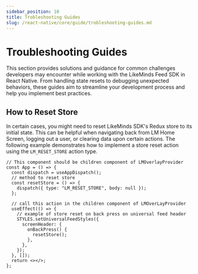 ```yaml
---
sidebar_position: 10
title: Trobleshooting Guides
slug: /react-native/core/guide/trobleshooting-guides.md
---
```


# Troubleshooting Guides
This section provides solutions and guidance for common challenges developers may encounter while working with the LikeMinds Feed SDK in React Native. From handling state resets to debugging unexpected behaviors, these guides aim to streamline your development process and help you implement best practices.

## How to Reset Store
In certain cases, you might need to reset LikeMinds SDK's Redux store to its initial state. This can be helpful when navigating back from LM Home Screen, logging out a user, or clearing data upon certain actions. The following example demonstrates how to implement a store reset action using the `LM_RESET_STORE` action type.

```tsx
// This component should be children component of LMOverlayProvider
const App = () => {
  const dispatch = useAppDispatch();
  // method to reset store
  const resetStore = () => {
    dispatch({ type: "LM_RESET_STORE", body: null });
  };

  // call this action in the children component of LMOverLayProvider
  useEffect(() => {
    // example of store reset on back press on universal feed header
    STYLES.setUniversalFeedStyles({
      screenHeader: {
        onBackPress() {
          resetStore();
        },
      },
    });
  }, []);
  return <></>;
};
```
